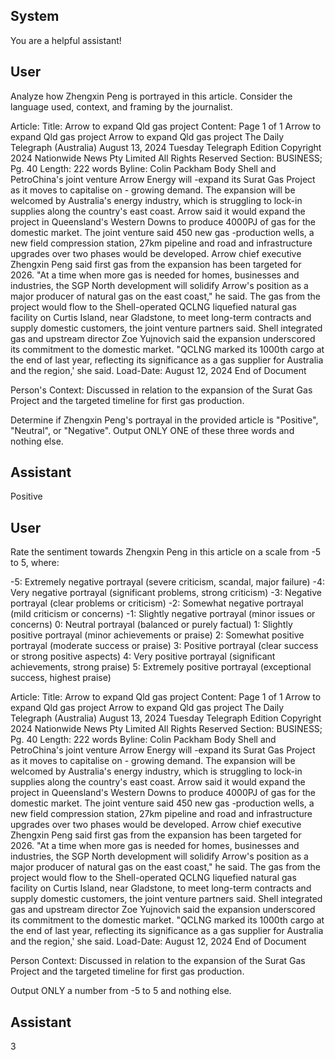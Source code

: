 ## System

You are a helpful assistant!

## User


Analyze how Zhengxin Peng is portrayed in this article. Consider the language used, context, and framing by the journalist.

Article:
Title: Arrow to expand Qld gas project
Content: Page 1 of 1
Arrow to expand Qld gas project
Arrow to expand Qld gas project
The Daily Telegraph (Australia)
August 13, 2024 Tuesday
Telegraph Edition
Copyright 2024 Nationwide News Pty Limited All Rights Reserved
Section: BUSINESS; Pg. 40
Length: 222 words
Byline: Colin Packham
Body
Shell and PetroChina's joint venture Arrow Energy will -expand its Surat Gas Project as it moves to capitalise on -
growing demand.
The expansion will be welcomed by Australia's energy industry, which is struggling to lock-in supplies along the 
country's east coast.
Arrow said it would expand the project in Queensland's Western Downs to produce 4000PJ of gas for the domestic 
market. The joint venture said 450 new gas -production wells, a new field compression station, 27km pipeline and 
road and infrastructure upgrades over two phases would be developed.
Arrow chief executive Zhengxin Peng said first gas from the expansion has been targeted for 2026.
"At a time when more gas is needed for homes, businesses and industries, the SGP North development will solidify 
Arrow's position as a major producer of natural gas on the east coast," he said.
The gas from the project would flow to the Shell-operated QCLNG liquefied natural gas facility on Curtis Island, 
near Gladstone, to meet long-term contracts and supply domestic customers, the joint venture partners said.
Shell integrated gas and upstream director Zoe Yujnovich said the expansion underscored its commitment to the 
domestic market. "QCLNG marked its 1000th cargo at the end of last year, reflecting its significance as a gas 
supplier for Australia and the region,' she said.
Load-Date: August 12, 2024
End of Document

Person's Context: Discussed in relation to the expansion of the Surat Gas Project and the targeted timeline for first gas production.

Determine if Zhengxin Peng's portrayal in the provided article is "Positive", "Neutral", or "Negative".
Output ONLY ONE of these three words and nothing else.


## Assistant

Positive

## User


Rate the sentiment towards Zhengxin Peng in this article on a scale from -5 to 5, where:

-5: Extremely negative portrayal (severe criticism, scandal, major failure)
-4: Very negative portrayal (significant problems, strong criticism)
-3: Negative portrayal (clear problems or criticism)
-2: Somewhat negative portrayal (mild criticism or concerns)
-1: Slightly negative portrayal (minor issues or concerns)
0: Neutral portrayal (balanced or purely factual)
1: Slightly positive portrayal (minor achievements or praise)
2: Somewhat positive portrayal (moderate success or praise)
3: Positive portrayal (clear success or strong positive aspects)
4: Very positive portrayal (significant achievements, strong praise)
5: Extremely positive portrayal (exceptional success, highest praise)

Article:
Title: Arrow to expand Qld gas project
Content: Page 1 of 1
Arrow to expand Qld gas project
Arrow to expand Qld gas project
The Daily Telegraph (Australia)
August 13, 2024 Tuesday
Telegraph Edition
Copyright 2024 Nationwide News Pty Limited All Rights Reserved
Section: BUSINESS; Pg. 40
Length: 222 words
Byline: Colin Packham
Body
Shell and PetroChina's joint venture Arrow Energy will -expand its Surat Gas Project as it moves to capitalise on -
growing demand.
The expansion will be welcomed by Australia's energy industry, which is struggling to lock-in supplies along the 
country's east coast.
Arrow said it would expand the project in Queensland's Western Downs to produce 4000PJ of gas for the domestic 
market. The joint venture said 450 new gas -production wells, a new field compression station, 27km pipeline and 
road and infrastructure upgrades over two phases would be developed.
Arrow chief executive Zhengxin Peng said first gas from the expansion has been targeted for 2026.
"At a time when more gas is needed for homes, businesses and industries, the SGP North development will solidify 
Arrow's position as a major producer of natural gas on the east coast," he said.
The gas from the project would flow to the Shell-operated QCLNG liquefied natural gas facility on Curtis Island, 
near Gladstone, to meet long-term contracts and supply domestic customers, the joint venture partners said.
Shell integrated gas and upstream director Zoe Yujnovich said the expansion underscored its commitment to the 
domestic market. "QCLNG marked its 1000th cargo at the end of last year, reflecting its significance as a gas 
supplier for Australia and the region,' she said.
Load-Date: August 12, 2024
End of Document

Person Context: Discussed in relation to the expansion of the Surat Gas Project and the targeted timeline for first gas production.

Output ONLY a number from -5 to 5 and nothing else.


## Assistant

3

